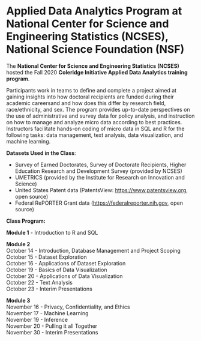# Applied Data Analytics Program at National Center for Science and Engineering Statistics (NCSES), National Science Foundation (NSF)

The **National Center for Science and Engineering Statistics (NCSES)** hosted the Fall 2020 **Coleridge Initiative Applied Data Analytics training program**. 

Participants work in teams to define and complete a project aimed at gaining insights into how doctoral recipients are funded during their academic careersand and how does this differ by research field, race/ethnicity, and sex. The program provides up-to-date perspectives on the use of administrative and survey data for policy analysis, and instruction on how to manage and analyze micro data according to best practices. Instructors facilitate hands-on coding of micro data in SQL and R for the following tasks: data management, text analysis, data visualization, and machine learning. 

**Datasets Used in the Class**:

- Survey of Earned Doctorates, Survey of Doctorate Recipients, Higher Education Research and Development Survey (provided by NCSES)
- UMETRICS (provided by the Institute for Research on Innovation and Science)
- United States Patent data (PatentsView: https://www.patentsview.org, open source)
- Federal RePORTER Grant data (https://federalreporter.nih.gov, open source)

**Class Program:** <br>

**Module 1** - Introduction to R and SQL

**Module 2** <br>
October 14 - Introduction, Database Management and Project Scoping <br>
October 15 - Dataset Exploration <br>
October 16 - Applications of Dataset Exploration <br>
October 19 - Basics of Data Visualization <br>
October 20 - Applications of Data Visualization <br>
October 22 - Text Analysis <br>
October 23 - Interim Presentations <br>

**Module 3** <br>
November 16 - Privacy, Confidentiality, and Ethics <br>
November 17 - Machine Learning <br>
November 19 - Inference <br>
November 20 - Pulling it all Together <br>
November 30 - Interim Presentations <br>
